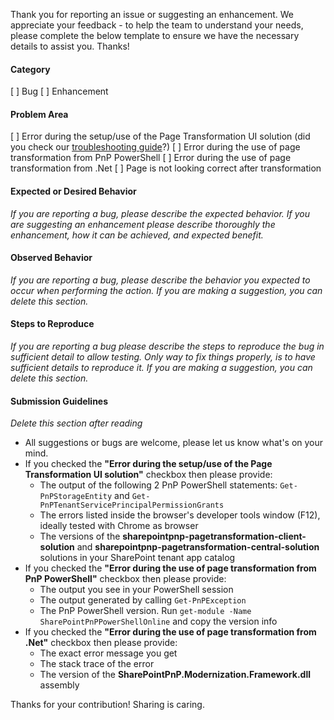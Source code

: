 Thank you for reporting an issue or suggesting an enhancement. We appreciate your feedback - to help the team to understand your needs, please complete the below template to ensure we have the necessary details to assist you. Thanks!

#### Category

[ ] Bug
[ ] Enhancement

#### Problem Area

[ ] Error during the setup/use of the Page Transformation UI solution (did you check our [troubleshooting guide](https://github.com/SharePoint/sp-dev-modernization/blob/dev/Solutions/PageTransformationUI/docs/troubleshootingguide.md)?)
[ ] Error during the use of page transformation from PnP PowerShell
[ ] Error during the use of page transformation from .Net
[ ] Page is not looking correct after transformation

#### Expected or Desired Behavior

_If you are reporting a bug, please describe the expected behavior. If you are suggesting an enhancement please
describe thoroughly the enhancement, how it can be achieved, and expected benefit._

#### Observed Behavior

_If you are reporting a bug, please describe the behavior you expected to occur when performing the action. If you are making a suggestion, you can delete this section._

#### Steps to Reproduce

_If you are reporting a bug please describe the steps to reproduce the bug in sufficient detail to allow testing. Only way to fix things properly, is to have sufficient details to reproduce it. If you are making a suggestion, you can delete this section._

#### Submission Guidelines

_Delete this section after reading_

- All suggestions or bugs are welcome, please let us know what's on your mind.
- If you checked the **"Error during the setup/use of the Page Transformation UI solution"** checkbox then please provide:
  - The output of the following 2 PnP PowerShell statements: `Get-PnPStorageEntity` and `Get-PnPTenantServicePrincipalPermissionGrants`
  - The errors listed inside the browser's developer tools window (F12), ideally tested with Chrome as browser
  - The versions of the **sharepointpnp-pagetransformation-client-solution** and **sharepointpnp-pagetransformation-central-solution** solutions in your SharePoint tenant app catalog
- If you checked the **"Error during the use of page transformation from PnP PowerShell"** checkbox then please provide:
  - The output you see in your PowerShell session
  - The output generated by calling `Get-PnPException`
  - The PnP PowerShell version. Run `get-module -Name SharePointPnPPowerShellOnline` and copy the version info
- If you checked the **"Error during the use of page transformation from .Net"** checkbox then please provide:
  - The exact error message you get
  - The stack trace of the error
  - The version of the **SharePointPnP.Modernization.Framework.dll** assembly

Thanks for your contribution! Sharing is caring.